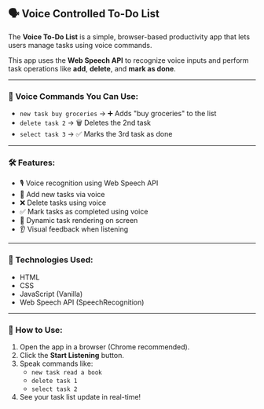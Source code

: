 ## 🗣️ Voice Controlled To-Do List

The **Voice To-Do List** is a simple, browser-based productivity app that lets users manage tasks using voice commands.

This app uses the **Web Speech API** to recognize voice inputs and perform task operations like **add**, **delete**, and **mark as done**.

---

### 🎤 Voice Commands You Can Use:

- `new task buy groceries` → ➕ Adds "buy groceries" to the list
- `delete task 2` → 🗑️ Deletes the 2nd task
- `select task 3` → ✅ Marks the 3rd task as done

---

### 🛠️ Features:

- 🎙️ Voice recognition using Web Speech API
- 📝 Add new tasks via voice
- ❌ Delete tasks using voice
- ✅ Mark tasks as completed using voice
- 📱 Dynamic task rendering on screen
- 👂 Visual feedback when listening

---

### 🧪 Technologies Used:

- HTML
- CSS
- JavaScript (Vanilla)
- Web Speech API (SpeechRecognition)

---

### 🚀 How to Use:

1. Open the app in a browser (Chrome recommended).
2. Click the **Start Listening** button.
3. Speak commands like:
   - `new task read a book`
   - `delete task 1`
   - `select task 2`
4. See your task list update in real-time!


